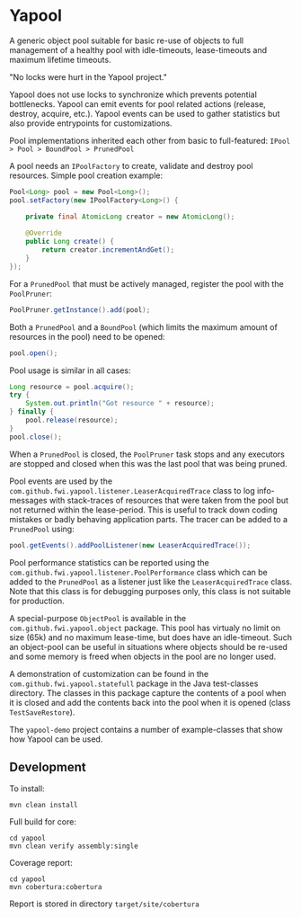 # Yapool

A generic object pool suitable for basic re-use of objects 
to full management of a healthy pool with idle-timeouts, lease-timeouts and maximum lifetime timeouts.

"No locks were hurt in the Yapool project."

Yapool does not use locks to synchronize which prevents potential bottlenecks.
Yapool can emit events for pool related actions (release, destroy, acquire, etc.).
Yapool events can be used to gather statistics but also provide entrypoints for customizations.

Pool implementations inherited each other from basic to full-featured: `IPool > Pool > BoundPool > PrunedPool`

A pool needs an `IPoolFactory` to create, validate and destroy pool resources.
Simple pool creation example:

```java
Pool<Long> pool = new Pool<Long>();
pool.setFactory(new IPoolFactory<Long>() {

	private final AtomicLong creator = new AtomicLong();
	
	@Override
	public Long create() {
		return creator.incrementAndGet();
	}
});
```

For a `PrunedPool` that must be actively managed, register the pool with the `PoolPruner`:

```java
PoolPruner.getInstance().add(pool);
```
		
Both a `PrunedPool` and a `BoundPool` (which limits the maximum amount of resources in the pool)
need to be opened:

```java
pool.open();  
```

Pool usage is similar in all cases:

```java
Long resource = pool.acquire();
try {
	System.out.println("Got resource " + resource);
} finally {
	pool.release(resource);
}
pool.close();
```

When a `PrunedPool`  is closed, the `PoolPruner` task stops 
and any executors are stopped and closed when this was the last pool that was being pruned.

Pool events are used by the `com.github.fwi.yapool.listener.LeaserAcquiredTrace` class to log info-messages
with stack-traces of resources that were taken from the pool but not returned within the lease-period.
This is useful to track down coding mistakes or badly behaving application parts.
The tracer can be added to a `PrunedPool` using:

```java
pool.getEvents().addPoolListener(new LeaserAcquiredTrace());
```

Pool performance statistics can be reported using the `com.github.fwi.yapool.listener.PoolPerformance` class
which can be added to the `PrunedPool` as a listener just like the `LeaserAcquiredTrace` class.
Note that this class is for debugging purposes only, this class is not suitable for production.

A special-purpose `ObjectPool` is available in the `com.github.fwi.yapool.object` package.
This pool has virtualy no limit on size (65k) and no maximum lease-time, but does have an idle-timeout.
Such an object-pool can be useful in situations where objects should be re-used
and some memory is freed when objects in the pool are no longer used. 

A demonstration of customization can be found in the `com.github.fwi.yapool.statefull` package in the Java test-classes directory.
The classes in this package capture the contents of a pool when it is closed 
and add the contents back into the pool when it is opened (class `TestSaveRestore`).  

The `yapool-demo` project contains a number of example-classes that show how Yapool can be used.

## Development

To install:

	mvn clean install
	
Full build for core:

	cd yapool
	mvn clean verify assembly:single

Coverage report:

	cd yapool
	mvn cobertura:cobertura

Report is stored in directory `target/site/cobertura`
